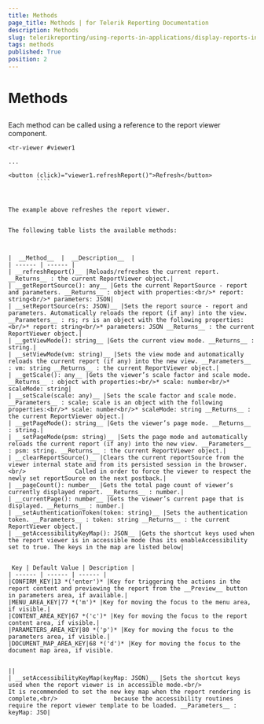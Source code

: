 ```yaml
---
title: Methods
page_title: Methods | for Telerik Reporting Documentation
description: Methods
slug: telerikreporting/using-reports-in-applications/display-reports-in-applications/web-application/angular-report-viewer/api-reference/methods
tags: methods
published: True
position: 2
---
```


# Methods



## 

Each method can be called using a reference to the report viewer component.
        

````
<tr-viewer #viewer1

...

<button (click)="viewer1.refreshReport()">Refresh</button>
        ````



The example above refreshes the report viewer.
        

The following table lists the available methods:
        


|  __Method__  |  __Description__  |
| ------ | ------ |
| __refreshReport()__ |Reloads/refreshes the current report. __Returns__ : the current ReportViewer object.|
| __getReportSource(): any__ |Gets the current ReportSource - report and parameters. __Returns__ : object with properties:<br/>* report: string<br/>* parameters: JSON|
| __setReportSource(rs: JSON)__ |Sets the report source - report and parameters. Automatically reloads the report (if any) into the view. __Parameters__ : rs; rs is an object with the following properties:<br/>* report: string<br/>* parameters: JSON __Returns__ : the current ReportViewer object.|
| __getViewMode(): string__ |Gets the current view mode. __Returns__ : string.|
| __setViewMode(vm: string)__ |Sets the view mode and automatically reloads the current report (if any) into the new view. __Parameters__ : vm: string __Returns__ : the current ReportViewer object.|
| __getScale(): any__ |Gets the viewer’s scale factor and scale mode. __Returns__ : object with properties:<br/>* scale: number<br/>* scaleMode: string|
| __setScale(scale: any)__ |Sets the scale factor and scale mode. __Parameters__ : scale; scale is an object with the following properties:<br/>* scale: number<br/>* scaleMode: string __Returns__ : the current ReportViewer object.|
| __getPageMode(): string__ |Gets the viewer’s page mode. __Returns__ : string.|
| __setPageMode(psm: string)__ |Sets the page mode and automatically reloads the current report (if any) into the new view. __Parameters__ : psm: string. __Returns__ : the current ReportViewer object.|
| __clearReportSource()__ |Clears the current reportSource from the viewer internal state and from its persisted session in the browser.<br/>              Called in order to force the viewer to respect the newly set reportSource on the next postback.|
| __pageCount(): number__ |Gets the total page count of viewer’s currently displayed report. __Returns__ : number.|
| __currentPage(): number__ |Gets the viewer’s current page that is displayed. __Returns__ : number.|
| __setAuthenticationToken(token: string)__ |Sets the authentication token. __Parameters__ : token: string __Returns__ : the current ReportViewer object.|
| __getAccessibilityKeyMap(): JSON__ |Gets the shortcut keys used when the report viewer is in accessible mode (has its enableAccessibility set to true. The keys in the map are listed below|


 Key | Default Value | Description |
| ------ | ------ | ------ |
|CONFIRM_KEY|13 *('enter')* |Key for triggering the actions in the report content and previewing the report from the __Preview__ button in parameters area, if available.|
|MENU_AREA_KEY|77 *('m')* |Key for moving the focus to the menu area, if visible.|
|CONTENT_AREA_KEY|67 *('c')* |Key for moving the focus to the report content area, if visible.|
|PARAMETERS_AREA_KEY|80 *('p')* |Key for moving the focus to the parameters area, if visible.|
|DOCUMENT_MAP_AREA_KEY|68 *('d')* |Key for moving the focus to the document map area, if visible.


||
| __setAccessibilityKeyMap(keyMap: JSON)__ |Sets the shortcut keys used when the report viewer is in accessible mode.<br/>                It is recommended to set the new key map when the report rendering is complete,<br/>                because the accessibility routines require the report viewer template to be loaded. __Parameters__ : keyMap: JSO|



